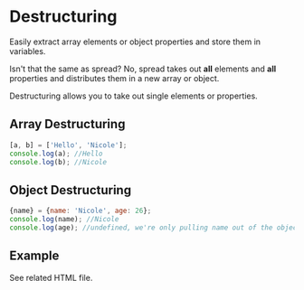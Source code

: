 # Destructuring
Easily extract array elements or object properties and store them in variables.

Isn't that the same as spread?  No, spread takes out **all** elements and **all** properties and distributes them in a new array or object.

Destructuring allows you to take out single elements or properties.

## Array Destructuring
```js
[a, b] = ['Hello', 'Nicole'];
console.log(a); //Hello
console.log(b); //Nicole
```

## Object Destructuring
```js
{name} = {name: 'Nicole', age: 26};
console.log(name); //Nicole
console.log(age); //undefined, we're only pulling name out of the object
```

## Example
See related HTML file.